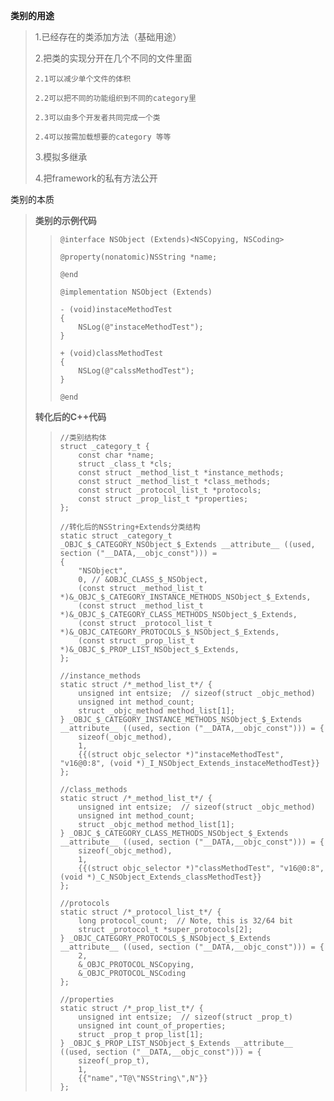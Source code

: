 **类别的用途**

> 1.已经存在的类添加方法（基础用途）
>
> 2.把类的实现分开在几个不同的文件里面
>
> ```
> 2.1可以减少单个文件的体积
>
> 2.2可以把不同的功能组织到不同的category里
>
> 2.3可以由多个开发者共同完成一个类
>
> 2.4可以按需加载想要的category 等等
> ```
>
> 3.模拟多继承
>
> 4.把framework的私有方法公开

类别的本质

> **类别的示例代码**
>
> > ```
> > @interface NSObject (Extends)<NSCopying, NSCoding>
> >
> > @property(nonatomic)NSString *name;
> >
> > @end
> >
> > @implementation NSObject (Extends)
> >
> > - (void)instaceMethodTest
> > {
> >     NSLog(@"instaceMethodTest");
> > }
> >
> > + (void)classMethodTest
> > {
> >     NSLog(@"calssMethodTest");
> > }
> >
> > @end
> > ```
>
> **转化后的C++代码**
>
> > ```
> > //类别结构体
> > struct _category_t {
> > 	const char *name;
> > 	struct _class_t *cls;
> > 	const struct _method_list_t *instance_methods;
> > 	const struct _method_list_t *class_methods;
> > 	const struct _protocol_list_t *protocols;
> > 	const struct _prop_list_t *properties;
> > };
> >
> > //转化后的NSString+Extends分类结构
> > static struct _category_t _OBJC_$_CATEGORY_NSObject_$_Extends __attribute__ ((used, section ("__DATA,__objc_const"))) = 
> > {
> > 	"NSObject",
> > 	0, // &OBJC_CLASS_$_NSObject,
> > 	(const struct _method_list_t *)&_OBJC_$_CATEGORY_INSTANCE_METHODS_NSObject_$_Extends,
> > 	(const struct _method_list_t *)&_OBJC_$_CATEGORY_CLASS_METHODS_NSObject_$_Extends,
> > 	(const struct _protocol_list_t *)&_OBJC_CATEGORY_PROTOCOLS_$_NSObject_$_Extends,
> > 	(const struct _prop_list_t *)&_OBJC_$_PROP_LIST_NSObject_$_Extends,
> > };
> >
> > //instance_methods
> > static struct /*_method_list_t*/ {
> > 	unsigned int entsize;  // sizeof(struct _objc_method)
> > 	unsigned int method_count;
> > 	struct _objc_method method_list[1];
> > } _OBJC_$_CATEGORY_INSTANCE_METHODS_NSObject_$_Extends __attribute__ ((used, section ("__DATA,__objc_const"))) = {
> > 	sizeof(_objc_method),
> > 	1,
> > 	{{(struct objc_selector *)"instaceMethodTest", "v16@0:8", (void *)_I_NSObject_Extends_instaceMethodTest}}
> > };
> >
> > //class_methods
> > static struct /*_method_list_t*/ {
> > 	unsigned int entsize;  // sizeof(struct _objc_method)
> > 	unsigned int method_count;
> > 	struct _objc_method method_list[1];
> > } _OBJC_$_CATEGORY_CLASS_METHODS_NSObject_$_Extends __attribute__ ((used, section ("__DATA,__objc_const"))) = {
> > 	sizeof(_objc_method),
> > 	1,
> > 	{{(struct objc_selector *)"classMethodTest", "v16@0:8", (void *)_C_NSObject_Extends_classMethodTest}}
> > };
> >
> > //protocols
> > static struct /*_protocol_list_t*/ {
> > 	long protocol_count;  // Note, this is 32/64 bit
> > 	struct _protocol_t *super_protocols[2];
> > } _OBJC_CATEGORY_PROTOCOLS_$_NSObject_$_Extends __attribute__ ((used, section ("__DATA,__objc_const"))) = {
> > 	2,
> > 	&_OBJC_PROTOCOL_NSCopying,
> > 	&_OBJC_PROTOCOL_NSCoding
> > };
> >
> > //properties
> > static struct /*_prop_list_t*/ {
> > 	unsigned int entsize;  // sizeof(struct _prop_t)
> > 	unsigned int count_of_properties;
> > 	struct _prop_t prop_list[1];
> > } _OBJC_$_PROP_LIST_NSObject_$_Extends __attribute__ ((used, section ("__DATA,__objc_const"))) = {
> > 	sizeof(_prop_t),
> > 	1,
> > 	{{"name","T@\"NSString\",N"}}
> > };
> > ```



